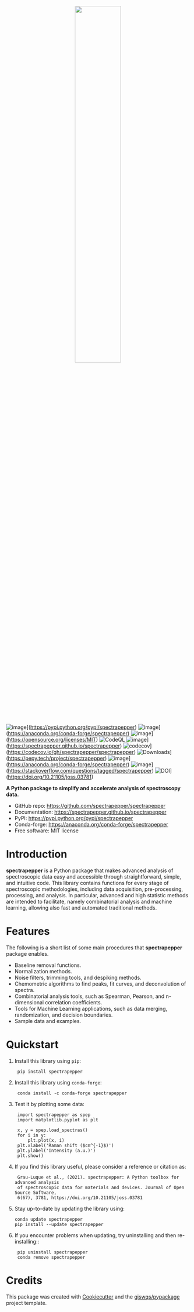<center>
    <img src="https://raw.githubusercontent.com/spectrapepper/spectrapepper/main/docs/_static/spectrapepperlogo-alt.png" width="50%">
</center>

![image](https://img.shields.io/pypi/v/spectrapepper.svg)](https://pypi.python.org/pypi/spectrapepper)
![image](https://img.shields.io/conda/vn/conda-forge/spectrapepper.svg)](https://anaconda.org/conda-forge/spectrapepper)
![image](https://img.shields.io/badge/License-MIT-yellow.svg)](https://opensource.org/licenses/MIT)
![CodeQL](https://github.com/spectrapepper/spectrapepper/actions/workflows/codeql.yml/badge.svg)
![image](https://github.com/spectrapepper/spectrapepper/workflows/docs/badge.svg)](https://spectrapepper.github.io/spectrapepper)
![codecov](https://codecov.io/gh/spectrapepper/spectrapepper/branch/main/graph/badge.svg?token=DC0QIwuYel)](https://codecov.io/gh/spectrapepper/spectrapepper)
![Downloads](https://static.pepy.tech/personalized-badge/spectrapepper?period=total&units=abbreviation&left_color=grey&right_color=blue&left_text=pypi%20downloads)](https://pepy.tech/project/spectrapepper)
![image](https://img.shields.io/conda/dn/conda-forge/spectrapepper?color=blue&label=conda%20downloads)](https://anaconda.org/conda-forge/spectrapepper)
![image](https://img.shields.io/badge/stackoverflow-Ask%20a%20question-brown?logo=stackoverflow&logoWidth=18&logoColor=white)](https://stackoverflow.com/questions/tagged/spectrapepper)
![DOI](https://joss.theoj.org/papers/10.21105/joss.03781/status.svg)](https://doi.org/10.21105/joss.03781)




**A Python package to simplify and accelerate analysis of spectroscopy data.**

* GitHub repo: https://github.com/spectrapepper/spectrapepper
* Documentation: https://spectrapepper.github.io/spectrapepper
* PyPI: https://pypi.python.org/pypi/spectrapepper
* Conda-forge: https://anaconda.org/conda-forge/spectrapepper
* Free software: MIT license

# Introduction

**spectrapepper** is a Python package that makes advanced analysis of spectroscopic data easy and accessible
through straightforward, simple, and intuitive code. This library contains functions for every stage of spectroscopic
methodologies, including data acquisition, pre-processing, processing, and analysis. In particular, advanced and high
statistic methods are intended to facilitate, namely combinatorial analysis and machine learning, allowing also
fast and automated traditional methods.

# Features

The following is a short list of some main procedures that **spectrapepper** package enables.

- Baseline removal functions.
- Normalization methods.
- Noise filters, trimming tools, and despiking methods.
- Chemometric algorithms to find peaks, fit curves, and deconvolution of spectra.
- Combinatorial analysis tools, such as Spearman, Pearson, and n-dimensional correlation coefficients.
- Tools for Machine Learning applications, such as data merging, randomization, and decision boundaries.
- Sample data and examples.

# Quickstart

1. Install this library using ``pip``:

        pip install spectrapepper

2. Install this library using ``conda-forge``:

        conda install -c conda-forge spectrapepper

3. Test it by plotting some data:

        import spectrapepper as spep
        import matplotlib.pyplot as plt

        x, y = spep.load_spectras()
        for i in y:
            plt.plot(x, i)
        plt.xlabel('Raman shift ($cm^{-1}$)')
        plt.ylabel('Intensity (a.u.)')
        plt.show()

4. If you find this library useful, please consider a reference or citation as:

        Grau-Luque et al., (2021). spectrapepper: A Python toolbox for advanced analysis
        of spectroscopic data for materials and devices. Journal of Open Source Software,
        6(67), 3781, https://doi.org/10.21105/joss.03781

5. Stay up-to-date by updating the library using:

       conda update spectrapepper
       pip install --update spectrapepper

6. If you encounter problems when updating, try uninstalling and then re-installing::

        pip uninstall spectrapepper
        conda remove spectrapepper


# Credits

This package was created with [Cookiecutter](https://github.com/cookiecutter/cookiecutter) and the
[giswqs/pypackage](https://github.com/giswqs/pypackage) project template.
